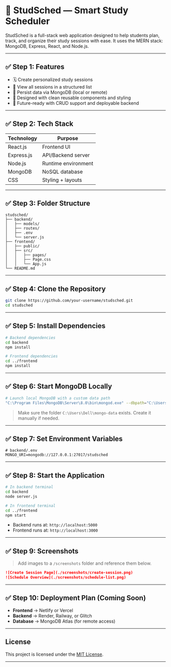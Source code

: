 # 📘 StudSched — Smart Study Scheduler

StudSched is a full-stack web application designed to help students plan, track, and organize their study sessions with ease. It uses the MERN stack: MongoDB, Express, React, and Node.js.

---

## ✅ Step 1: Features

- 🗓️ Create personalized study sessions
- 📆 View all sessions in a structured list
- 💾 Persist data via MongoDB (local or remote)
- 🎯 Designed with clean reusable components and styling
- 🔄 Future-ready with CRUD support and deployable backend

---

## ✅ Step 2: Tech Stack

| Technology | Purpose              |
|------------|----------------------|
| React.js   | Frontend UI          |
| Express.js | API/Backend server   |
| Node.js    | Runtime environment  |
| MongoDB    | NoSQL database       |
| CSS        | Styling + layouts    |

---

## ✅ Step 3: Folder Structure

```
studsched/
├── backend/
│   ├── models/
│   ├── routes/
│   ├── .env
│   └── server.js
├── frontend/
│   ├── public/
│   ├── src/
│   │   ├── pages/
│   │   ├── Page.css
│   │   └── App.js
└── README.md
```

---

## ✅ Step 4: Clone the Repository

```bash
git clone https://github.com/your-username/studsched.git
cd studsched
```

---

## ✅ Step 5: Install Dependencies

```bash
# Backend dependencies
cd backend
npm install

# Frontend dependencies
cd ../frontend
npm install
```

---

## ✅ Step 6: Start MongoDB Locally

```bash
# Launch local MongoDB with a custom data path
"C:\Program Files\MongoDB\Server\8.0\bin\mongod.exe" --dbpath="C:\Users\Dell\mongo-data"
```

> Make sure the folder `C:\Users\Dell\mongo-data` exists. Create it manually if needed.

---

## ✅ Step 7: Set Environment Variables

```env
# backend/.env
MONGO_URI=mongodb://127.0.0.1:27017/studsched
```

---

## ✅ Step 8: Start the Application

```bash
# In backend terminal
cd backend
node server.js

# In frontend terminal
cd ../frontend
npm start
```

- Backend runs at: `http://localhost:5000`
- Frontend runs at: `http://localhost:3000`

---

## ✅ Step 9: Screenshots

> Add images to a `/screenshots` folder and reference them below.

```markdown
![Create Session Page](./screenshots/create-session.png)
![Schedule Overview](./screenshots/schedule-list.png)
```

---

## ✅ Step 10: Deployment Plan (Coming Soon)

- **Frontend** → Netlify or Vercel  
- **Backend** → Render, Railway, or Glitch  
- **Database** → MongoDB Atlas (for remote access)

---


##  License

This project is licensed under the [MIT License](LICENSE).

---
